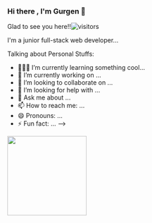 ### Hi there , I'm Gurgen 👋

Glad to see you here!!![visitors](https://visitor-badge.glitch.me/badge?page_id=gugohh)

I'm a junior  full-stack web developer...

Talking about Personal Stuffs:
- 👨🏻‍💻 I’m currently learning  something cool...
- 🔭 I’m currently working on ...
- 🚀 I’m looking to collaborate on ...
- 🤔 I’m looking for help with ...
- 💬 Ask me about ...
- 📫 How to reach me: ...
- 😄 Pronouns: ...
- ⚡ Fun fact: ...
-->


<img height="180em" src="https://github-readme-stats.vercel.app/api?username=gugohh&show_icons=true&hide_border=true&&count_private=true&include_all_commits=true" />
